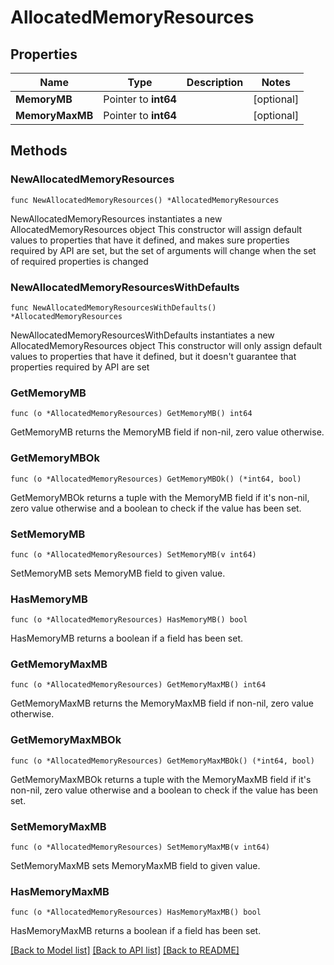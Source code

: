 # AllocatedMemoryResources

## Properties

Name | Type | Description | Notes
------------ | ------------- | ------------- | -------------
**MemoryMB** | Pointer to **int64** |  | [optional] 
**MemoryMaxMB** | Pointer to **int64** |  | [optional] 

## Methods

### NewAllocatedMemoryResources

`func NewAllocatedMemoryResources() *AllocatedMemoryResources`

NewAllocatedMemoryResources instantiates a new AllocatedMemoryResources object
This constructor will assign default values to properties that have it defined,
and makes sure properties required by API are set, but the set of arguments
will change when the set of required properties is changed

### NewAllocatedMemoryResourcesWithDefaults

`func NewAllocatedMemoryResourcesWithDefaults() *AllocatedMemoryResources`

NewAllocatedMemoryResourcesWithDefaults instantiates a new AllocatedMemoryResources object
This constructor will only assign default values to properties that have it defined,
but it doesn't guarantee that properties required by API are set

### GetMemoryMB

`func (o *AllocatedMemoryResources) GetMemoryMB() int64`

GetMemoryMB returns the MemoryMB field if non-nil, zero value otherwise.

### GetMemoryMBOk

`func (o *AllocatedMemoryResources) GetMemoryMBOk() (*int64, bool)`

GetMemoryMBOk returns a tuple with the MemoryMB field if it's non-nil, zero value otherwise
and a boolean to check if the value has been set.

### SetMemoryMB

`func (o *AllocatedMemoryResources) SetMemoryMB(v int64)`

SetMemoryMB sets MemoryMB field to given value.

### HasMemoryMB

`func (o *AllocatedMemoryResources) HasMemoryMB() bool`

HasMemoryMB returns a boolean if a field has been set.

### GetMemoryMaxMB

`func (o *AllocatedMemoryResources) GetMemoryMaxMB() int64`

GetMemoryMaxMB returns the MemoryMaxMB field if non-nil, zero value otherwise.

### GetMemoryMaxMBOk

`func (o *AllocatedMemoryResources) GetMemoryMaxMBOk() (*int64, bool)`

GetMemoryMaxMBOk returns a tuple with the MemoryMaxMB field if it's non-nil, zero value otherwise
and a boolean to check if the value has been set.

### SetMemoryMaxMB

`func (o *AllocatedMemoryResources) SetMemoryMaxMB(v int64)`

SetMemoryMaxMB sets MemoryMaxMB field to given value.

### HasMemoryMaxMB

`func (o *AllocatedMemoryResources) HasMemoryMaxMB() bool`

HasMemoryMaxMB returns a boolean if a field has been set.


[[Back to Model list]](../README.md#documentation-for-models) [[Back to API list]](../README.md#documentation-for-api-endpoints) [[Back to README]](../README.md)


